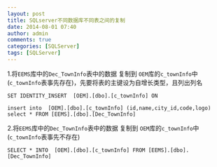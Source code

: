 ```yaml
---
layout: post
title: SQLserver不同数据库不同表之间的复制
date: 2014-08-01 07:40
author: admin
comments: true
categories: [SQLServer]
tags: [SQLServer]
---
```


1.将`EEMS`库中的`Dec_TownInfo`表中的数据 复制到 `OEM`库的`c_townInfo`中(`c_townInfo`表事先存在)，先要将表的主键设为自增长类型，且列出列名
 
	SET IDENTITY_INSERT  [OEM].[dbo].[c_townInfo] ON
	
	insert into  [OEM].[dbo].[c_townInfo] (id,name,city_id,code,logo) select * FROM [EEMS].[dbo].[Dec_TownInfo]
 

2.将`EEMS`库中的`Dec_TownInfo`表中的数据 复制到 `OEM`库的`c_townInfo`中(`c_townInfo`表事先不存在)

	
	SELECT * INTO  [OEM].[dbo].[c_townInfo] FROM [EEMS].[dbo].[Dec_TownInfo]
 

